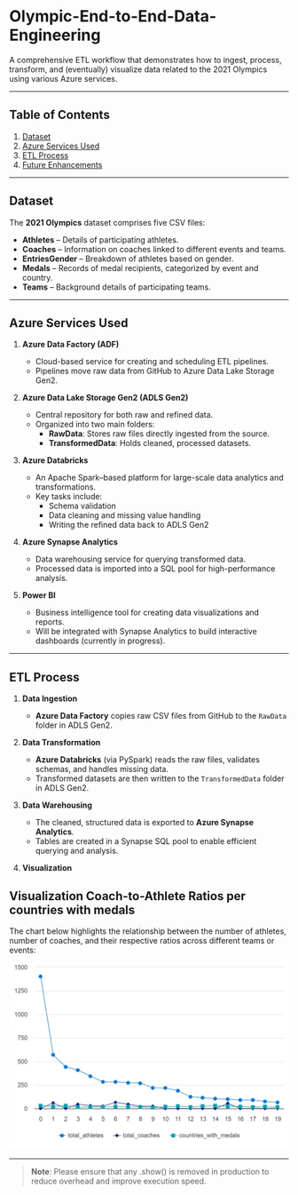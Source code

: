 # Olympic-End-to-End-Data-Engineering

A comprehensive ETL workflow that demonstrates how to ingest, process, transform, and (eventually) visualize data related to the 2021 Olympics using various Azure services.

---

## Table of Contents
1. [Dataset](#dataset)  
2. [Azure Services Used](#azure-services-used)  
3. [ETL Process](#etl-process)  
4. [Future Enhancements](#future-enhancements)

---

## Dataset

The **2021 Olympics** dataset comprises five CSV files:

- **Athletes** – Details of participating athletes.  
- **Coaches** – Information on coaches linked to different events and teams.  
- **EntriesGender** – Breakdown of athletes based on gender.  
- **Medals** – Records of medal recipients, categorized by event and country.  
- **Teams** – Background details of participating teams.

---

## Azure Services Used

1. **Azure Data Factory (ADF)**  
   - Cloud-based service for creating and scheduling ETL pipelines.  
   - Pipelines move raw data from GitHub to Azure Data Lake Storage Gen2.

2. **Azure Data Lake Storage Gen2 (ADLS Gen2)**  
   - Central repository for both raw and refined data.  
   - Organized into two main folders:  
     - **RawData**: Stores raw files directly ingested from the source.  
     - **TransformedData**: Holds cleaned, processed datasets.

3. **Azure Databricks**  
   - An Apache Spark–based platform for large-scale data analytics and transformations.  
   - Key tasks include:  
     - Schema validation  
     - Data cleaning and missing value handling  
     - Writing the refined data back to ADLS Gen2

4. **Azure Synapse Analytics**  
   - Data warehousing service for querying transformed data.  
   - Processed data is imported into a SQL pool for high-performance analysis.

5. **Power BI**  
   - Business intelligence tool for creating data visualizations and reports.  
   - Will be integrated with Synapse Analytics to build interactive dashboards (currently in progress).

---

## ETL Process

1. **Data Ingestion**  
   - **Azure Data Factory** copies raw CSV files from GitHub to the `RawData` folder in ADLS Gen2.

2. **Data Transformation**  
   - **Azure Databricks** (via PySpark) reads the raw files, validates schemas, and handles missing data.  
   - Transformed datasets are then written to the `TransformedData` folder in ADLS Gen2.

3. **Data Warehousing**  
   - The cleaned, structured data is exported to **Azure Synapse Analytics**.  
   - Tables are created in a Synapse SQL pool to enable efficient querying and analysis.

4. **Visualization** 

## Visualization Coach-to-Athlete Ratios per countries with medals

The chart below highlights the relationship between the number of athletes, number of coaches, and their respective ratios across different teams or events:

![Coach-to-Athlete Ratios](./visulization.jpeg)

---


> **Note**: Please ensure that any .show() is removed in production to reduce overhead and improve execution speed. 
